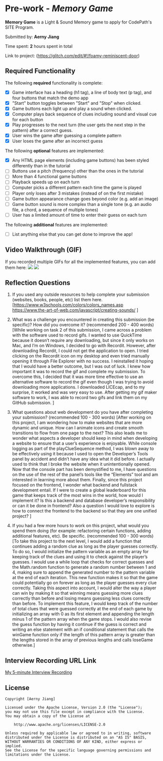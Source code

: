 # Pre-work - *Memory Game*

**Memory Game** is a Light & Sound Memory game to apply for CodePath's SITE Program. 

Submitted by: **Aerny Jiang**

Time spent: **2** hours spent in total

Link to project: (https://glitch.com/edit/#!/foamy-reminiscent-door)

## Required Functionality

The following **required** functionality is complete:

* [x] Game interface has a heading (h1 tag), a line of body text (p tag), and four buttons that match the demo app
* [x] "Start" button toggles between "Start" and "Stop" when clicked. 
* [x] Game buttons each light up and play a sound when clicked. 
* [x] Computer plays back sequence of clues including sound and visual cue for each button
* [x] Play progresses to the next turn (the user gets the next step in the pattern) after a correct guess. 
* [x] User wins the game after guessing a complete pattern
* [x] User loses the game after an incorrect guess

The following **optional** features are implemented:

* [x] Any HTML page elements (including game buttons) has been styled differently than in the tutorial
* [ ] Buttons use a pitch (frequency) other than the ones in the tutorial
* [ ] More than 4 functional game buttons
* [ ] Playback speeds up on each turn
* [ ] Computer picks a different pattern each time the game is played
* [ ] Player only loses after 3 mistakes (instead of on the first mistake)
* [ ] Game button appearance change goes beyond color (e.g. add an image)
* [ ] Game button sound is more complex than a single tone (e.g. an audio file, a chord, a sequence of multiple tones)
* [ ] User has a limited amount of time to enter their guess on each turn

The following **additional** features are implemented:

- [ ] List anything else that you can get done to improve the app!

## Video Walkthrough (GIF)

If you recorded multiple GIFs for all the implemented features, you can add them here:
![](https://i.imgur.com/loD300D.gif)
![](https://i.imgur.com/mS2EZPY.gif)

## Reflection Questions
1. If you used any outside resources to help complete your submission (websites, books, people, etc) list them here. 
[https://www.w3schools.com/colors/colors_names.asp https://www.the-art-of-web.com/javascript/creating-sounds/ ]

2. What was a challenge you encountered in creating this submission (be specific)? How did you overcome it? (recommended 200 - 400 words) 
[While working on task 2 of this submission, I came across a problem with the software used to record gifs. I wanted to use QuickTime because it doesn’t require any downloading, but since it only works on Mac, and I’m on Windows, I decided to go with Recordit. However, after downloading Recordit, I could not get the application to open. I tried clicking on the Recordit icon on my desktop and even tried manually opening it through File Explorer with no success. I reinstalled it hoping that I would have a better outcome, but I was out of luck.  I knew how important it was to record the gif and complete my submission. To overcome this, I decided that it was more time effective to use an alternative software to record the gif even though I was trying to avoid downloading more applications. I downloaded LICEcap, and to my surprise, it worked and was very easy to use. After getting my gif maker software to work, I was able to record two gifs and link them on my GitHub submission. 
]

3. What questions about web development do you have after completing your submission? (recommended 100 - 300 words) 
[After working on this project, I am wondering how to make websites that are more dynamic and unique. How can I animate icons and create smooth transitions to flow from one page to the next? This also leads me to wonder what aspects a developer should keep in mind when developing a website to ensure that a user’s experience is enjoyable. While console logging as part of the playClueSequence method, I was blown away to be effectively using it because I used to open the Developer’s Tools panel by accident and didn’t have any idea what it did before. I actually used to think that I broke the website when it unintentionally opened. Now that the console part has been demystified to me, I have questions on the use of the rest of the panel’s tools like the “Elements” tool and am interested in learning more about them. Finally, since this project focused on the frontend, I wonder what backend and fullstack development entail. If I were to create a global leaderboard for this game that keeps track of the most wins in the world, how would I implement it? Is this a backend and database developer’s responsibility or can it be done in frontend? Also a question I would love to explore is how to connect the frontend to the backend so that they are one unified project? 
]

4. If you had a few more hours to work on this project, what would you spend them doing (for example: refactoring certain functions, adding additional features, etc). Be specific. (recommended 100 - 300 words) 
[To take this project to the next level, I would add a function that continues adding a random clue as long as the player guesses correctly. To do so, I would initialize the pattern variable as an empty array for keeping track of the clues and using it to check against the player’s guesses. I would use a while loop that checks for correct guesses and the Math.random function to generate a random number between 1 and 4, making sure to append the generated number to the pattern variable at the end of each iteration. This new function makes it so that the game could potentially go on forever as long as the player guesses every clue correctly. Taking this aspect into account, I would alter the way a player can win by making it so that winning means guessing more clues correctly than before and losing means guessing less clues correctly than before. To implement this feature, I would keep track of the number of total clues that were guessed correctly at the end of each game by initializing an array with 0 as its first element and appending the length minus 1 of the pattern array when the game stops. I would also revise the guess function by having it continue if the guess is correct and writing an else statement with an if conditional statement that calls the winGame function only if the length of this pattern array is greater than the lengths stored in the array of previous lengths and calls loseGame otherwise.]



## Interview Recording URL Link

[My 5-minute Interview Recording](https://ucsd.zoom.us/rec/share/E_eYJML3QGulw-DtWHflzvaXXX1acgnPHdBqZ2ej8iLNplEWG2EQGWTtbuBXkinJ.hLocVAoiKvKBEPjT )


## License

    Copyright [Aerny Jiang]

    Licensed under the Apache License, Version 2.0 (the "License");
    you may not use this file except in compliance with the License.
    You may obtain a copy of the License at

        http://www.apache.org/licenses/LICENSE-2.0

    Unless required by applicable law or agreed to in writing, software
    distributed under the License is distributed on an "AS IS" BASIS,
    WITHOUT WARRANTIES OR CONDITIONS OF ANY KIND, either express or implied.
    See the License for the specific language governing permissions and
    limitations under the License.